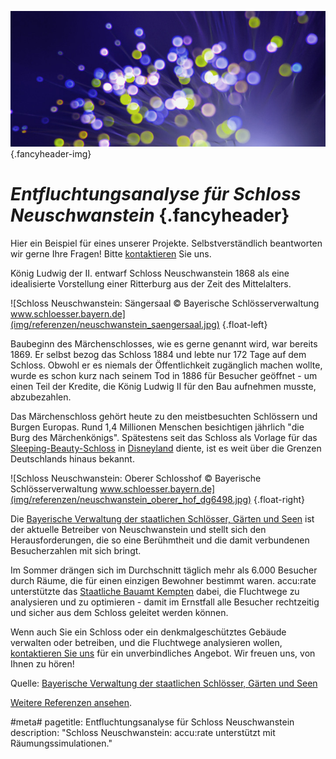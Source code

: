![](/img/accurate-bild-3.jpg) {.fancyheader-img}
# *Entfluchtungsanalyse für Schloss Neuschwanstein* {.fancyheader}

Hier ein Beispiel für eines unserer Projekte.
Selbstverständlich beantworten wir gerne Ihre Fragen!
Bitte [kontaktieren](kontakt) Sie uns.

König Ludwig der II. entwarf Schloss Neuschwanstein 1868 als eine idealisierte Vorstellung einer Ritterburg aus der Zeit des Mittelalters. 

![Schloss Neuschwanstein: Sängersaal © Bayerische Schlösserverwaltung www.schloesser.bayern.de](img/referenzen/neuschwanstein_saengersaal.jpg) {.float-left}

Baubeginn des Märchenschlosses, wie es gerne genannt wird, war bereits 1869. Er selbst bezog das Schloss 1884 und lebte nur 172 Tage auf dem Schloss.
Obwohl er es niemals der Öffentlichkeit zugänglich machen wollte, wurde es schon kurz nach seinem Tod in 1886 für Besucher geöffnet - um einen Teil der Kredite, die König Ludwig II für den Bau aufnehmen musste, abzubezahlen.


Das Märchenschloss gehört heute zu den meistbesuchten Schlössern und Burgen Europas. Rund 1,4 Millionen Menschen besichtigen jährlich "die Burg des Märchenkönigs". Spätestens seit das Schloss als Vorlage für das [Sleeping-Beauty-Schloss](https://en.wikipedia.org/wiki/Sleeping_Beauty_Castle) in [Disneyland](https://disneyland.disney.go.com/) diente, ist es weit über die Grenzen Deutschlands hinaus bekannt.

![Schloss Neuschwanstein: Oberer Schlosshof © Bayerische Schlösserverwaltung www.schloesser.bayern.de](img/referenzen/neuschwanstein_oberer_hof_dg6498.jpg) {.float-right}

Die [Bayerische Verwaltung der staatlichen Schlösser, Gärten und Seen](http://www.neuschwanstein.de/) ist der aktuelle Betreiber von Neuschwanstein und stellt sich den Herausforderungen, die so eine Berühmtheit und die damit verbundenen Besucherzahlen mit sich bringt.

Im Sommer drängen sich im Durchschnitt täglich mehr als 6.000 Besucher durch Räume, die für einen einzigen Bewohner bestimmt waren.
accu:rate unterstützte das [Staatliche Bauamt Kempten](http://www.stbake.bayern.de) dabei, die Fluchtwege zu analysieren und zu optimieren - damit im Ernstfall alle Besucher rechtzeitig und sicher aus dem Schloss geleitet werden können.


Wenn auch Sie ein Schloss oder ein denkmalgeschütztes Gebäude verwalten oder betreiben, und die Fluchtwege analysieren wollen, [kontaktieren Sie uns](kontakt) für ein unverbindliches Angebot. Wir freuen uns, von Ihnen zu hören!

Quelle: [Bayerische Verwaltung der staatlichen Schlösser, Gärten und Seen](http://www.neuschwanstein.de/)

[Weitere Referenzen ansehen](referenzen).


#meta#
pagetitle: Entfluchtungsanalyse für Schloss Neuschwanstein
description: "Schloss Neuschwanstein: accu:rate unterstützt mit Räumungssimulationen."

